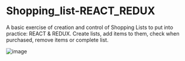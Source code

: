 # Shopping_list-REACT_REDUX
 A basic exercise of creation and control of Shopping Lists to put into practice: REACT &amp; REDUX. Create lists, add items to them, check when purchased, remove items or complete list.

![image](https://github.com/andres-mps/Shopping_list-REACT_REDUX/assets/79005003/ffae6d88-6a48-4e46-89c1-ee6f0396da00)
